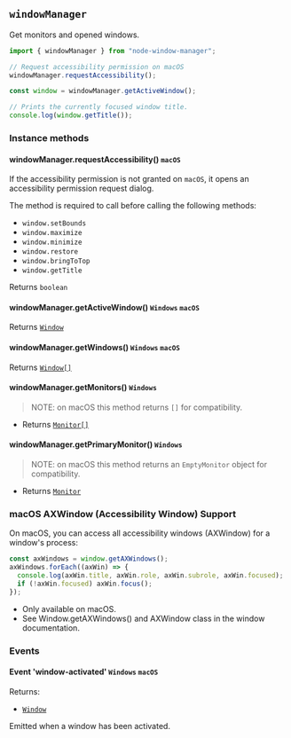 ## `windowManager`

Get monitors and opened windows.

```typescript
import { windowManager } from "node-window-manager";

// Request accessibility permission on macOS
windowManager.requestAccessibility();

const window = windowManager.getActiveWindow();

// Prints the currently focused window title.
console.log(window.getTitle());
```

### Instance methods

#### windowManager.requestAccessibility() `macOS`

If the accessibility permission is not granted on `macOS`, it opens an accessibility permission request dialog.

The method is required to call before calling the following methods:

- `window.setBounds`
- `window.maximize`
- `window.minimize`
- `window.restore`
- `window.bringToTop`
- `window.getTitle`

Returns `boolean`

#### windowManager.getActiveWindow() `Windows` `macOS`

Returns [`Window`](window.md)

#### windowManager.getWindows() `Windows` `macOS`

Returns [`Window[]`](window.md)

#### windowManager.getMonitors() `Windows`

> NOTE: on macOS this method returns `[]` for compatibility.

- Returns [`Monitor[]`](monitor.md)

#### windowManager.getPrimaryMonitor() `Windows`

> NOTE: on macOS this method returns an `EmptyMonitor` object for compatibility.

- Returns [`Monitor`](monitor.md)

### macOS AXWindow (Accessibility Window) Support

On macOS, you can access all accessibility windows (AXWindow) for a window's process:

```js
const axWindows = window.getAXWindows();
axWindows.forEach((axWin) => {
  console.log(axWin.title, axWin.role, axWin.subrole, axWin.focused);
  if (!axWin.focused) axWin.focus();
});
```

- Only available on macOS.
- See Window.getAXWindows() and AXWindow class in the window documentation.

### Events

#### Event 'window-activated' `Windows` `macOS`

Returns:

- [`Window`](window.md)

Emitted when a window has been activated.
